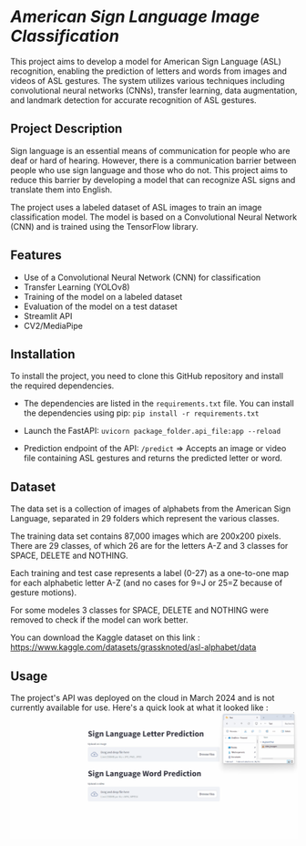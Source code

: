 # *American Sign Language Image Classification*

This project aims to develop a model for American Sign Language (ASL) recognition, enabling the prediction of letters and words from images and videos of ASL gestures. The system utilizes various techniques including convolutional neural networks (CNNs), transfer learning, data augmentation, and landmark detection for accurate recognition of ASL gestures.

## Project Description

Sign language is an essential means of communication for people who are deaf or hard of hearing. However, there is a communication barrier between people who use sign language and those who do not. This project aims to reduce this barrier by developing a model that can recognize ASL signs and translate them into English.

The project uses a labeled dataset of ASL images to train an image classification model. The model is based on a Convolutional Neural Network (CNN) and is trained using the TensorFlow library.

## Features

- Use of a Convolutional Neural Network (CNN) for classification
- Transfer Learning (YOLOv8)
- Training of the model on a labeled dataset
- Evaluation of the model on a test dataset
- Streamlit API
- CV2/MediaPipe

## Installation

To install the project, you need to clone this GitHub repository and install the required dependencies.  
- The dependencies are listed in the `requirements.txt` file. You can install the dependencies using pip:
`pip install -r requirements.txt`

- Launch the FastAPI: `uvicorn package_folder.api_file:app --reload`

- Prediction endpoint of the API:
      `/predict`
  => Accepts an image or video file containing ASL gestures and returns the predicted letter or word.


## Dataset
The data set is a collection of images of alphabets from the American Sign Language, separated in 29 folders which represent the various classes.   

The training data set contains 87,000 images which are 200x200 pixels. There are 29 classes, of which 26 are for the letters A-Z and 3 classes for SPACE, DELETE and NOTHING.   

Each training and test case represents a label (0-27) as a one-to-one map for each alphabetic letter A-Z (and no cases for 9=J or 25=Z because of gesture motions).   

For some modeles 3 classes for SPACE, DELETE and NOTHING were removed to check if the model can work better.

You can download the Kaggle dataset on this link : https://www.kaggle.com/datasets/grassknoted/asl-alphabet/data

## Usage

The project's API was deployed on the cloud in March 2024 and is not currently available for use. Here's a quick look at what it looked like :
![Live Usage of the API predicting the word LEWAGON](API_TEST.gif)
